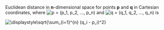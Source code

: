 Euclidean distance in __n__-dimensional space for points __p__ and __q__ in Cartesian coordinates, where 
![p = (p_1, p_2, ..., p_n)](https://render.githubusercontent.com/render/math?math=p%20%3D%20(p_1%2C%20p_2%2C%20...%2C%20p_n))
and
![q = (q_1, q_2, ..., q_n)](https://render.githubusercontent.com/render/math?math=q%20%3D%20(q_1%2C%20q_2%2C%20...%2C%20q_n))
is

![\displaystyle\sqrt{\sum_{i=1}^{n} (q_i - p_i)^2}](https://render.githubusercontent.com/render/math?math=%5Cdisplaystyle%5Csqrt%7B%5Csum_%7Bi%3D1%7D%5E%7Bn%7D%20(q_i%20-%20p_i)%5E2%7D)
